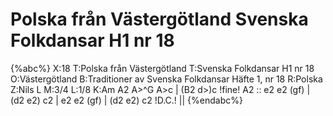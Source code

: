 # Polska från Västergötland Svenska Folkdansar H1 nr 18

{%abc%}
X:18
T:Polska från Västergötland
T:Svenska Folkdansar H1 nr 18
O:Västergötland
B:Traditioner av Svenska Folkdansar Häfte 1, nr 18
R:Polska
Z:Nils L
M:3/4
L:1/8
K:Am
A2 A>^G A>c | (B2 d>)c !fine! A2 :: e2 e2 (gf) | (d2 e2) c2 | e2 e2 (gf) | (d2 e2) c2 !D.C.! ||
{%endabc%}
